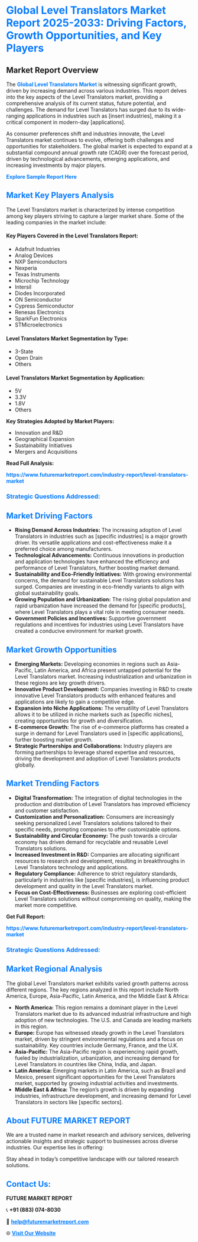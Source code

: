 <h1 style="color: #007BFF;">Global Level Translators Market Report 2025-2033: Driving Factors, Growth Opportunities, and Key Players</h1>

<section id="overview">
<h2>Market Report Overview</h2>
<p>The <a href="https://www.futuremarketreport.com/industry-report/level-translators-market" style="color: #007BFF; text-decoration: none;"><strong>Global Level Translators Market</strong></a> is witnessing significant growth, driven by increasing demand across various industries. This report delves into the key aspects of the Level Translators market, providing a comprehensive analysis of its current status, future potential, and challenges. The demand for Level Translators has surged due to its wide-ranging applications in industries such as [insert industries], making it a critical component in modern-day [applications].</p>
<p>As consumer preferences shift and industries innovate, the Level Translators market continues to evolve, offering both challenges and opportunities for stakeholders. The global market is expected to expand at a substantial compound annual growth rate (CAGR) over the forecast period, driven by technological advancements, emerging applications, and increasing investments by major players.</p>
</section>

<section id="overview">
<p><a href="https://www.futuremarketreport.com/request-sample/reportId=115415" style="color: #007BFF; text-decoration: none;"><strong>Explore Sample Report Here</strong></a></p>
</section>

<section id="key-players">
<h2 style="color: #007BFF;">Market Key Players Analysis</h2>
<p>The Level Translators market is characterized by intense competition among key players striving to capture a larger market share. Some of the leading companies in the market include:</p>
<h4>Key Players Covered in the Level Translators Report:</h4>
<ul><li>Adafruit Industries</li><li>Analog Devices</li><li>NXP Semiconductors</li><li>Nexperia</li><li>Texas Instruments</li><li>Microchip Technology</li><li>Intersil</li><li>Diodes Incorporated</li><li>ON Semiconductor</li><li>Cypress Semiconductor</li><li>Renesas Electronics</li><li>SparkFun Electronics</li><li>STMicroelectronics</li></ul>
<h4>Level Translators Market Segmentation by Type:</h4>
<ul><li>3-State</li><li>Open Drain</li><li>Others</li></ul>

<h4>Level Translators Market Segmentation by Application:</h4>
<ul><li>5V</li><li>3.3V</li><li>1.8V</li><li>Others</li></ul>
<p><strong>Key Strategies Adopted by Market Players:</strong></p>
<ul>
<li>Innovation and R&D</li>
<li>Geographical Expansion</li>
<li>Sustainability Initiatives</li>
<li>Mergers and Acquisitions</li>
</ul>
</section>

<section>
<p><strong>Read Full Analysis: </strong></p><a href="https://www.futuremarketreport.com/industry-report/level-translators-market" style="color: #007BFF; text-decoration: none;"><strong>https://www.futuremarketreport.com/industry-report/level-translators-market</strong></a>
<h3 style="color: #007BFF;">Strategic Questions Addressed:</h3>
</section>

<section id="driving-factors">
<h2 style="color: #007BFF;">Market Driving Factors</h2>
<ul>
<li><strong>Rising Demand Across Industries:</strong> The increasing adoption of Level Translators in industries such as [specific industries] is a major growth driver. Its versatile applications and cost-effectiveness make it a preferred choice among manufacturers.</li>
<li><strong>Technological Advancements:</strong> Continuous innovations in production and application technologies have enhanced the efficiency and performance of Level Translators, further boosting market demand.</li>
<li><strong>Sustainability and Eco-Friendly Initiatives:</strong> With growing environmental concerns, the demand for sustainable Level Translators solutions has surged. Companies are investing in eco-friendly variants to align with global sustainability goals.</li>
<li><strong>Growing Population and Urbanization:</strong> The rising global population and rapid urbanization have increased the demand for [specific products], where Level Translators plays a vital role in meeting consumer needs.</li>
<li><strong>Government Policies and Incentives:</strong> Supportive government regulations and incentives for industries using Level Translators have created a conducive environment for market growth.</li>
</ul>
</section>

<section id="growth-opportunities">
<h2 style="color: #007BFF;">Market Growth Opportunities</h2>
<ul>
<li><strong>Emerging Markets:</strong> Developing economies in regions such as Asia-Pacific, Latin America, and Africa present untapped potential for the Level Translators market. Increasing industrialization and urbanization in these regions are key growth drivers.</li>
<li><strong>Innovative Product Development:</strong> Companies investing in R&D to create innovative Level Translators products with enhanced features and applications are likely to gain a competitive edge.</li>
<li><strong>Expansion into Niche Applications:</strong> The versatility of Level Translators allows it to be utilized in niche markets such as [specific niches], creating opportunities for growth and diversification.</li>
<li><strong>E-commerce Growth:</strong> The rise of e-commerce platforms has created a surge in demand for Level Translators used in [specific applications], further boosting market growth.</li>
<li><strong>Strategic Partnerships and Collaborations:</strong> Industry players are forming partnerships to leverage shared expertise and resources, driving the development and adoption of Level Translators products globally.</li>
</ul>
</section>

<section id="trending-factors">
<h2 style="color: #007BFF;">Market Trending Factors</h2>
<ul>
<li><strong>Digital Transformation:</strong> The integration of digital technologies in the production and distribution of Level Translators has improved efficiency and customer satisfaction.</li>
<li><strong>Customization and Personalization:</strong> Consumers are increasingly seeking personalized Level Translators solutions tailored to their specific needs, prompting companies to offer customizable options.</li>
<li><strong>Sustainability and Circular Economy:</strong> The push towards a circular economy has driven demand for recyclable and reusable Level Translators solutions.</li>
<li><strong>Increased Investment in R&D:</strong> Companies are allocating significant resources to research and development, resulting in breakthroughs in Level Translators technology and applications.</li>
<li><strong>Regulatory Compliance:</strong> Adherence to strict regulatory standards, particularly in industries like [specific industries], is influencing product development and quality in the Level Translators market.</li>
<li><strong>Focus on Cost-Effectiveness:</strong> Businesses are exploring cost-efficient Level Translators solutions without compromising on quality, making the market more competitive.</li>
</ul>
</section>

<section>
<p><strong>Get Full Report: </strong></p><a href="https://www.futuremarketreport.com/industry-report/level-translators-market" style="color: #007BFF; text-decoration: none;"><strong>https://www.futuremarketreport.com/industry-report/level-translators-market</strong></a>
<h3 style="color: #007BFF;">Strategic Questions Addressed:</h3>
</section>


<section id="regional-analysis">
<h2 style="color: #007BFF;">Market Regional Analysis</h2>
<p>The global Level Translators market exhibits varied growth patterns across different regions. The key regions analyzed in this report include North America, Europe, Asia-Pacific, Latin America, and the Middle East & Africa:</p>
<ul>
<li><strong>North America:</strong> This region remains a dominant player in the Level Translators market due to its advanced industrial infrastructure and high adoption of new technologies. The U.S. and Canada are leading markets in this region.</li>
<li><strong>Europe:</strong> Europe has witnessed steady growth in the Level Translators market, driven by stringent environmental regulations and a focus on sustainability. Key countries include Germany, France, and the U.K.</li>
<li><strong>Asia-Pacific:</strong> The Asia-Pacific region is experiencing rapid growth, fueled by industrialization, urbanization, and increasing demand for Level Translators in countries like China, India, and Japan.</li>
<li><strong>Latin America:</strong> Emerging markets in Latin America, such as Brazil and Mexico, present significant opportunities for the Level Translators market, supported by growing industrial activities and investments.</li>
<li><strong>Middle East & Africa:</strong> The region’s growth is driven by expanding industries, infrastructure development, and increasing demand for Level Translators in sectors like [specific sectors].</li>
</ul>
</section>

<footer>
<h2 style="color: #007BFF;">About FUTURE MARKET REPORT</h2>
<p>We are a trusted name in market research and advisory services, delivering actionable insights and strategic support to businesses across diverse industries. Our expertise lies in offering:</p>

<p>Stay ahead in today’s competitive landscape with our tailored research solutions.</p>

<h2 style="color: #007BFF;">Contact Us:</h2>
<p><strong>FUTURE MARKET REPORT</strong></p>
<p>📞 <strong>+91 (883) 074-8030</strong></p>
<p>📧 <strong><a href="mailto:help@futuremarketreport.com" style="color: #007BFF;">help@futuremarketreport.com</a></strong></p>
<p>🌐 <strong><a href="https://www.futuremarketreport.com/" style="color: #007BFF;">Visit Our Website</a></strong></p>
</footer>